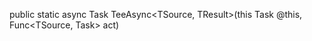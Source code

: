 public static async Task<TSource> TeeAsync<TSource, TResult>(this Task<TSource> @this, Func<TSource, Task<TResult>> act)